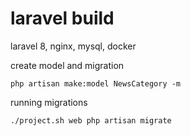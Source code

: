 # laravel build

laravel 8, nginx, mysql, docker

create model and migration
```shell script
php artisan make:model NewsCategory -m
```

running migrations
```shell script
./project.sh web php artisan migrate
```